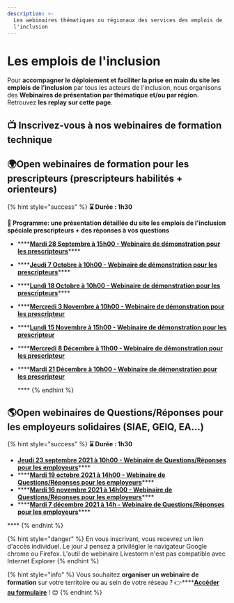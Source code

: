 ```yaml
---
description: >-
  Les webinaires thématiques ou régionaux des services des emplois de
  l'inclusion
---
```


# Les emplois de l'inclusion

Pour **accompagner le déploiement et faciliter la prise en main du site les emplois de l'inclusion** par tous les acteurs de l'inclusion, nous organisons des **Webinaires de présentation par thématique et/ou par région**. Retrouvez **les replay sur cette page**.

## 📺 Inscrivez-vous à nos webinaires de formation technique

## 🌍Open webinaires de formation pour les prescripteurs \(prescripteurs habilités + orienteurs\)

{% hint style="success" %}
**⌛ Durée : 1h30**

**📜 Programme: une présentation détaillée du site les emplois de l'inclusion spéciale prescripteurs + des réponses à vos questions** 

* \*\*\*\*[**Mardi 28 Septembre à 15h00 - Webinaire de démonstration pour les prescripteurs**](https://app.livestorm.co/itou/les-emplois-open-webinaire-de-demonstration-pour-les-prescripteurs-22?type=detailed)\*\*\*\*
* \*\*\*\*[**Jeudi 7 Octobre à 10h00 - Webinaire de démonstration pour les prescripteurs**](https://app.livestorm.co/itou/les-emplois-open-webinaire-de-demonstration-pour-les-prescripteurs-23?type=detailed)\*\*\*\*
* \*\*\*\*[**Lundi 18 Octobre à 10h00 - Webinaire de démonstration pour les prescripteurs**](https://app.livestorm.co/itou/open-webinaire-les-emplois-de-linclusion-demonstration-pour-les-prescripteurs-25?type=detailed)\*\*\*\*
* \*\*\*\*[**Mercredi 3 Novembre à 10h00 - Webinaire de démonstration pour les prescripteur**](https://app.livestorm.co/itou/open-webinaire-les-emplois-de-linclusion-demonstration-pour-les-prescripteurs-26?type=detailed)
* \*\*\*\*[**Lundi 15 Novembre à 15h00 - Webinaire de démonstration pour les prescripteur**](https://app.livestorm.co/itou/open-webinaire-les-emplois-de-linclusion-demonstration-pour-les-prescripteurs-27?type=detailed)
* \*\*\*\*[**Mercredi 8 Décembre  à 11h00 - Webinaire de démonstration pour les prescripteur**](https://app.livestorm.co/itou/open-webinaire-les-emplois-de-linclusion-demonstration-pour-les-prescripteurs-28?type=detailed)
* \*\*\*\*[**Mardi 21 Décembre à 10h00 - Webinaire de démonstration pour les prescripteur**](https://app.livestorm.co/itou/open-webinaire-les-emplois-de-linclusion-demonstration-pour-les-prescripteurs-29?type=detailed)

  \*\*\*\*
{% endhint %}

## 🌎Open webinaires de Questions/Réponses pour les employeurs solidaires \(SIAE, GEIQ, EA...\)

{% hint style="success" %}
**⌛ Durée : 1h30**

* [**Jeudi 23 septembre 2021 à 10h00 - Webinaire de Questions/Réponses pour les employeurs**](https://app.livestorm.co/itou/les-emplois-webinaire-de-questionsreponses-pour-les-employeurs?utm_source=Livestorm+company+page)\*\*\*\*
* \*\*\*\*[**Mardi 19 octobre 2021 à 14h00 - Webinaire de Questions/Réponses pour les employeurs**](https://app.livestorm.co/itou/les-emplois-webinaire-de-questionsreponses-pour-les-employeurs3?type=detailed)\*\*\*\*
* \*\*\*\*[**Mardi 16 novembre 2021 à 14h00 - Webinaire de Questions/Réponses pour les employeurs**](https://app.livestorm.co/itou/les-emplois-webinaire-de-questionsreponses-pour-les-employeurs4?type=detailed)\*\*\*\*
* \*\*\*\*[**Mardi 7 décembre 2021 à 14h - Webinaire de Questions/Réponses pour les employeurs**](https://app.livestorm.co/itou/les-emplois-webinaire-questionsreponses-pour-les-employeurs?type=detailed)\*\*\*\*

\*\*\*\*
{% endhint %}

{% hint style="danger" %}
En vous inscrivant, vous recevrez un lien d'accès individuel. Le jour J pensez à privilégier le navigateur Google chrome ou Firefox. L'outil de webinaire Livestorm n'est pas compatible avec Internet Explorer
{% endhint %}

{% hint style="info" %}
 Vous souhaitez **organiser un webinaire de formation** sur votre territoire ou au sein de votre réseau ? 👉\*\*\*\*[**Accéder au formulaire**](https://startupsbeta.typeform.com/to/btgqYsdQ) ! 😊 
{% endhint %}

